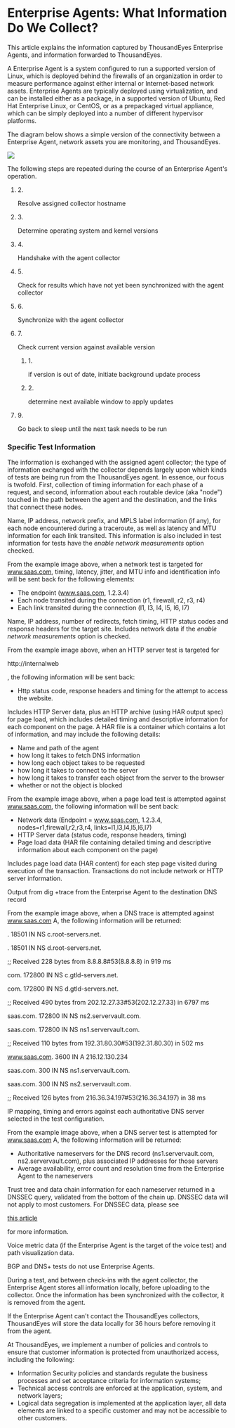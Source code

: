 # Enterprise Agents: What Information Do We Collect?

This article explains the information captured by ThousandEyes Enterprise Agents, and information forwarded to ThousandEyes.

A Enterprise Agent is a system configured to run a supported version of Linux, which is deployed behind the firewalls of an organization in order to measure performance against either internal or Internet-based network assets. Enterprise Agents are typically deployed using virtualization, and can be installed either as a package, in a supported version of Ubuntu, Red Hat Enterprise Linux, or CentOS, or as a prepackaged virtual appliance, which can be simply deployed into a number of different hypervisor platforms.

The diagram below shows a simple version of the connectivity between a Enterprise Agent, network assets you are monitoring, and ThousandEyes.

![](https://2360053865-files.gitbook.io/\~/files/v0/b/gitbook-x-prod.appspot.com/o/spaces%2F-M4QARF6s57qxMrOHDTZ%2Fuploads%2Fgit-blob-6ad024f666231bef600ca18a3677960fead8b3c4%2Fproduct-documentation\_enterprise-agents\_enterprise-agents-what-information-do-we-collect-1.png?alt=media)

The following steps are repeated during the course of an Enterprise Agent's operation.

1.  2\.

    Resolve assigned collector hostname
2.  3\.

    Determine operating system and kernel versions
3.  4\.

    Handshake with the agent collector
4.  5\.

    Check for results which have not yet been synchronized with the agent collector
5.  6\.

    Synchronize with the agent collector
6.  7\.

    Check current version against available version

    1.  1\.

        if version is out of date, initiate background update process
    2.  2\.

        determine next available window to apply updates
7.  9\.

    Go back to sleep until the next task needs to be run

### Specific Test Information <a href="#specific-test-information" id="specific-test-information"></a>

The information is exchanged with the assigned agent collector; the type of information exchanged with the collector depends largely upon which kinds of tests are being run from the ThousandEyes agent. In essence, our focus is twofold. First, collection of timing information for each phase of a request, and second, information about each routable device (aka "node") touched in the path between the agent and the destination, and the links that connect these nodes.

Name, IP address, network prefix, and MPLS label information (if any), for each node encountered during a traceroute, as well as latency and MTU information for each link transited. This information is also included in test information for tests have the _enable network measurements_ option checked.

From the example image above, when a network test is targeted for www.saas.com, timing, latency, jitter, and MTU info and identification info will be sent back for the following elements:

* The endpoint (www.saas.com, 1.2.3.4)
* Each node transited during the connection (r1, firewall, r2, r3, r4)
* Each link transited during the connection (l1, l3, l4, l5, l6, l7)

Name, IP address, number of redirects, fetch timing, HTTP status codes and response headers for the target site. Includes network data if the _enable network measurements_ option is checked.

From the example image above, when an HTTP server test is targeted for

http://internalweb

, the following information will be sent back:

* Http status code, response headers and timing for the attempt to access the website.

Includes HTTP Server data, plus an HTTP archive (using HAR output spec) for page load, which includes detailed timing and descriptive information for each component on the page. A HAR file is a container which contains a lot of information, and may include the following details:

* Name and path of the agent
* how long it takes to fetch DNS information
* how long each object takes to be requested
* how long it takes to connect to the server
* how long it takes to transfer each object from the server to the browser
* whether or not the object is blocked

From the example image above, when a page load test is attempted against www.saas.com, the following information will be sent back:

* Network data (Endpoint = www.saas.com, 1.2.3.4, nodes=r1,firewall,r2,r3,r4, links=l1,l3,l4,l5,l6,l7)
* HTTP Server data (status code, response headers, timing)
* Page load data (HAR file containing detailed timing and descriptive information about each component on the page)

Includes page load data (HAR content) for each step page visited during execution of the transaction. Transactions do not include network or HTTP server information.

Output from dig +trace from the Enterprise Agent to the destination DNS record

From the example image above, when a DNS trace is attempted against www.saas.com A, the following information will be returned:

. 18501 IN NS c.root-servers.net.

. 18501 IN NS d.root-servers.net.

;; Received 228 bytes from 8.8.8.8#53(8.8.8.8) in 919 ms

com. 172800 IN NS c.gtld-servers.net.

com. 172800 IN NS d.gtld-servers.net.

;; Received 490 bytes from 202.12.27.33#53(202.12.27.33) in 6797 ms

saas.com. 172800 IN NS ns2.servervault.com.

saas.com. 172800 IN NS ns1.servervault.com.

;; Received 110 bytes from 192.31.80.30#53(192.31.80.30) in 502 ms

www.saas.com. 3600 IN A 216.12.130.234

saas.com. 300 IN NS ns1.servervault.com.

saas.com. 300 IN NS ns2.servervault.com.

;; Received 126 bytes from 216.36.34.197#53(216.36.34.197) in 38 ms

IP mapping, timing and errors against each authoritative DNS server selected in the test configuration.

From the example image above, when a DNS server test is attempted for www.saas.com A, the following information will be returned:

* Authoritative nameservers for the DNS record (ns1.servervault.com, ns2.servervault.com), plus associated IP addresses for those servers
* Average availability, error count and resolution time from the Enterprise Agent to the nameservers

Trust tree and data chain information for each nameserver returned in a DNSSEC query, validated from the bottom of the chain up. DNSSEC data will not apply to most customers. For DNSSEC data, please see

[this article](https://docs.thousandeyes.com/product-documentation/thousandeyes-basics/using-the-dns-dnssec-trace-view)

for more information.

Voice metric data (if the Enterprise Agent is the target of the voice test) and path visualization data.

BGP and DNS+ tests do not use Enterprise Agents.

During a test, and between check-ins with the agent collector, the Enterprise Agent stores all information locally, before uploading to the collector. Once the information has been synchronized with the collector, it is removed from the agent.

If the Enterprise Agent can't contact the ThousandEyes collectors, ThousandEyes will store the data locally for 36 hours before removing it from the agent.

At ThousandEyes, we implement a number of policies and controls to ensure that customer information is protected from unauthorized access, including the following:

* Information Security policies and standards regulate the business processes and set acceptance criteria for information systems;
* Technical access controls are enforced at the application, system, and network layers;
* Logical data segregation is implemented at the application layer, all data elements are linked to a specific customer and may not be accessible to other customers.
